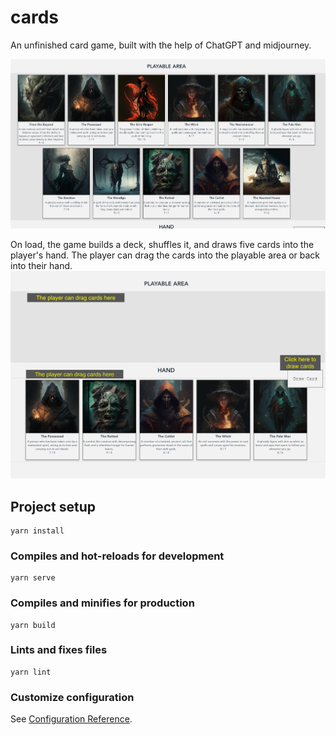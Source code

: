 # cards
An unfinished card game, built with the help of ChatGPT and midjourney.

![Cards](/public/images/readme_app.png "Optional Title")

On load, the game builds a deck, shuffles it, and draws five cards into the player's hand. The player can drag the cards into the playable area or back into their hand. 
![Game overview](/public/images/readme_app2.png "Optional Title")

## Project setup
```
yarn install
```

### Compiles and hot-reloads for development
```
yarn serve
```

### Compiles and minifies for production
```
yarn build
```

### Lints and fixes files
```
yarn lint
```

### Customize configuration
See [Configuration Reference](https://cli.vuejs.org/config/).
